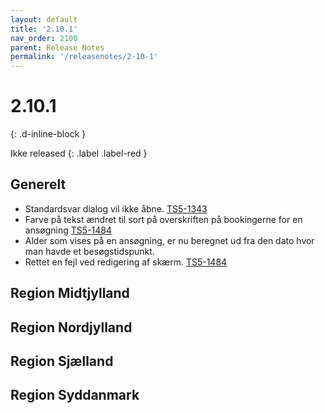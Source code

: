 ```yaml
---
layout: default
title: '2.10.1'
nav_order: 2100
parent: Release Notes
permalink: '/releasenotes/2-10-1'
---
```


# 2.10.1
{: .d-inline-block }

Ikke released
{: .label .label-red }

## Generelt
- Standardsvar dialog vil ikke åbne. [TS5-1343](https://sd.trifork.com/browse/TS5-1343)
- Farve på tekst ændret til sort på overskriften på bookingerne for en ansøgning [TS5-1484](https://sd.trifork.com/browse/TS5-1343)
- Alder som vises på en ansøgning, er nu beregnet ud fra den dato hvor man havde et besøgstidspunkt.
- Rettet en fejl ved redigering af skærm. [TS5-1484](https://sd.trifork.com/browse/TS5-1495)

## Region Midtjylland

## Region Nordjylland

## Region Sjælland

## Region Syddanmark
